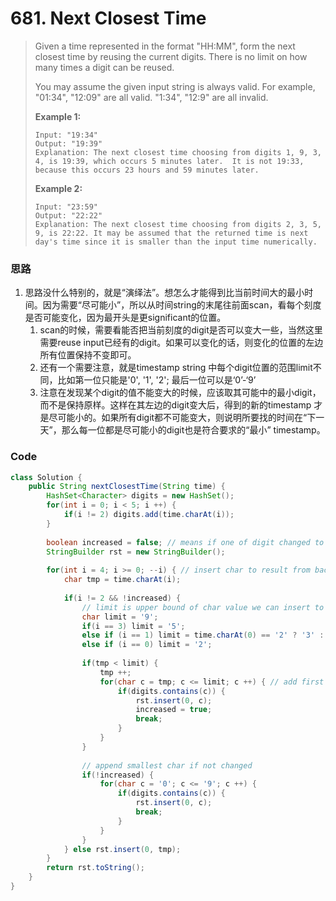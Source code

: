 # 681. Next Closest Time

> Given a time represented in the format "HH:MM", form the next closest time by reusing the current digits. There is no limit on how many times a digit can be reused.
>
> You may assume the given input string is always valid. For example, "01:34", "12:09" are all valid. "1:34", "12:9" are all invalid.
>
> **Example 1:**
>
> ```
> Input: "19:34"
> Output: "19:39"
> Explanation: The next closest time choosing from digits 1, 9, 3, 4, is 19:39, which occurs 5 minutes later.  It is not 19:33, because this occurs 23 hours and 59 minutes later.
> ```
>
> **Example 2:**
>
> ```
> Input: "23:59"
> Output: "22:22"
> Explanation: The next closest time choosing from digits 2, 3, 5, 9, is 22:22. It may be assumed that the returned time is next day's time since it is smaller than the input time numerically.
> ```

### 思路

1. 思路没什么特别的，就是“演绎法”。想怎么才能得到比当前时间大的最小时间。因为需要“尽可能小”，所以从时间string的末尾往前面scan，看每个刻度是否可能变化，因为最开头是更significant的位置。
   1. scan的时候，需要看能否把当前刻度的digit是否可以变大一些，当然这里需要reuse input已经有的digit。如果可以变化的话，则变化的位置的左边所有位置保持不变即可。
   2. 还有一个需要注意，就是timestamp string 中每个digit位置的范围limit不同，比如第一位只能是'0', '1', '2'; 最后一位可以是‘0’-‘9’
   3. 注意在发现某个digit的值不能变大的时候，应该取其可能中的最小digit，而不是保持原样。这样在其左边的digit变大后，得到的新的timestamp 才是尽可能小的。如果所有digit都不可能变大，则说明所要找的时间在“下一天”，那么每一位都是尽可能小的digit也是符合要求的“最小” timestamp。

### Code

```java
class Solution {
    public String nextClosestTime(String time) {
        HashSet<Character> digits = new HashSet();
        for(int i = 0; i < 5; i ++) {
            if(i != 2) digits.add(time.charAt(i));
        }
        
        boolean increased = false; // means if one of digit changed to closest bigger one
        StringBuilder rst = new StringBuilder();
        
        for(int i = 4; i >= 0; --i) { // insert char to result from back to begin
            char tmp = time.charAt(i);
            
            if(i != 2 && !increased) {
                // limit is upper bound of char value we can insert to result for current position
                char limit = '9';
                if(i == 3) limit = '5';
                else if (i == 1) limit = time.charAt(0) == '2' ? '3' : '9';
                else if (i == 0) limit = '2';
                
                if(tmp < limit) {
                    tmp ++;
                    for(char c = tmp; c <= limit; c ++) { // add first valid bigger char value
                        if(digits.contains(c)) {
                            rst.insert(0, c);
                            increased = true;
                            break;
                        }
                    }
                }
                
                // append smallest char if not changed
                if(!increased) {
                    for(char c = '0'; c <= '9'; c ++) {
                        if(digits.contains(c)) {
                            rst.insert(0, c);
                            break;
                        }
                    }
                }
            } else rst.insert(0, tmp);
        }
        return rst.toString();
    }
}
```



